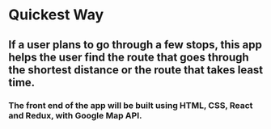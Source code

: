 # Quickest Way

## If a user plans to go through a few stops, this app helps the user find the route that goes through the shortest distance or the route that takes least time.

### The front end of the app will be built using HTML, CSS, React and Redux, with Google Map API.
